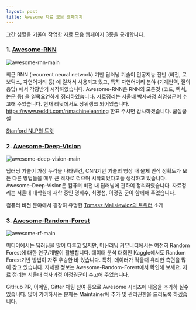 ```yaml
---
layout: post
title: Awesome 자료 모음 웹페이지
---
```


그간 심혈을 기울여 작업한 자료 모음 웹페이지 3종을 공개합니다.

### 1. [Awesome-RNN](http://jiwonkim.org/awesome-rnn/)

![awesome-rnn-main]()

최근 RNN (recurrent neural network) 기반 딥러닝 기술이 인공지능 전반 (비전, 로보틱스, 자연어처리 등) 에 걸쳐서 사용되고 있고, 특히 자연어처리 분야 (기계번역, 질의응답) 에서 각광받기 시작하였습니다. Awesome-RNN은 RNN의 모든것 (코드, 렉쳐, 논문 등) 을 일목요연하게 정리하였습니다. 자료정리는 서울대 박사과정 최명섭군이 수고해 주었습니다. 현재 레딧에서도 상위랭크 되어있습니다. https://www.reddit.com/r/machinelearning
한표 주시면 감사하겠습니다. 굽실굽실

[Stanford NLP의 트윗](https://twitter.com/stanfordnlp/status/640655898579308545)

### 2. [Awesome-Deep-Vision](http://jiwonkim.org/awesome-deep-vision/)

![awesome-deep-vision-main]()

딥러닝 기술이 가장 두각을 나타낸건, CNN기반 기술의 영상 내 물체 인식 정확도가 모든 다른 방법들을 매우 큰 격차로 꺾으며 시작되었다고들 생각하고 있습니다. Awesome-Deep-Vision은 컴퓨터 비전 내 딥러닝에 관하여 정리하였습니다. 자료정리는 서울대 대학원에 재학 중인 명희수, 최명섭, 이정권 군이 함께해 주었습니다. 

컴퓨터 비전 분야에서 굉장히 유명한 [Tomasz Malisiewicz의 트위터](https://twitter.com/quantombone/status/615565681321447425) 소개

### 3. [Awesome-Random-Forest ](http://jiwonkim.org/awesome-random-forest/)

![awesome-rf-main]()

미디어에서는 딥러닝을 많이 다루고 있지만, 머신러닝 커뮤니티에서는 여전히 Random Forest에 대한 연구/개발이 활발합니다. 
데이터 분석 대회인 Kaggle에서도 Random Forest기반 방법이 자주 우승한 바 있습니다. 
특히, 데이터가 적을때 유리한 측면을 많이 갖고 있습니다. 자세한 정보는 Awesome-Random-Forest에서 확인해 보세요. 
자료 정리는 서울대 석사과정 이정권군이 수고해 주었습니다.

GitHub PR, 이메일, Gitter 채팅 참여 등으로 Awesome 시리즈에 내용을 추가하 실수 있습니다. 많이 기여하시는 분께는 Maintainer에 추가 및 관리권한을 드리도록 하겠습니다.
